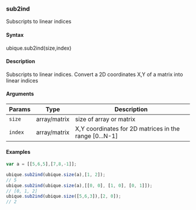 ### sub2ind

Subscripts to linear indices


#### Syntax

ubique.sub2ind(size,index)


#### Description

Subscripts to linear indices. Convert a 2D coordinates X,Y of a matrix into linear indices  



#### Arguments

|Params|Type|Description
|---------|----|-----------
|`size` | array/matrix |  size of array or matrix
|`index` | array/matrix | X,Y coordinates for 2D matrices in the range [0...N-1]


#### Examples

```js
var a = [[5,6,5],[7,8,-1]];

ubique.sub2ind(ubique.size(a),[1, 2]);
// 5
ubique.sub2ind(ubique.size(a),[[0, 0], [1, 0], [0, 1]]);
// [0, 1, 2]
ubique.sub2ind(ubique.size([5,6,3]),[2, 0]);
// 2
```

